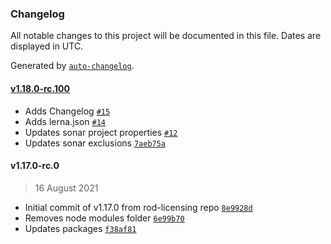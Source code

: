 ### Changelog

All notable changes to this project will be documented in this file. Dates are displayed in UTC.

Generated by [`auto-changelog`](https://github.com/CookPete/auto-changelog).

#### [v1.18.0-rc.100](https://github.com/DEFRA/iwtf-connectors-lib/compare/v1.17.0-rc.0...v1.18.0-rc.100)

- Adds Changelog [`#15`](https://github.com/DEFRA/iwtf-connectors-lib/pull/15)
- Adds lerna.json [`#14`](https://github.com/DEFRA/iwtf-connectors-lib/pull/14)
- Updates sonar project properties [`#12`](https://github.com/DEFRA/iwtf-connectors-lib/pull/12)
- Updates sonar exclusions [`7aeb75a`](https://github.com/DEFRA/iwtf-connectors-lib/commit/7aeb75a80a65216ae87be352a6a3b496c484e268)

#### v1.17.0-rc.0

> 16 August 2021

- Initial commit of v1.17.0 from rod-licensing repo [`8e9928d`](https://github.com/DEFRA/iwtf-connectors-lib/commit/8e9928d780df1ddb2149fbbbf655670d68f662c1)
- Removes node modules folder [`6e99b70`](https://github.com/DEFRA/iwtf-connectors-lib/commit/6e99b701b74957bf50e01f81085264443803ed31)
- Updates packages [`f38af81`](https://github.com/DEFRA/iwtf-connectors-lib/commit/f38af81ea86138dbf31a1f01bf6e87fe46d28517)
